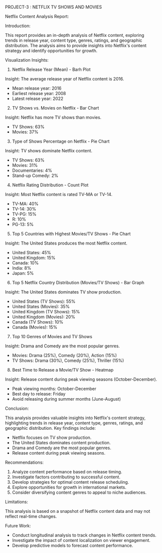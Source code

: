  PROJECT-3 : NETFLIX TV SHOWS AND MOVIES 
 

Netflix Content Analysis Report:

Introduction:

This report provides an in-depth analysis of Netflix content, exploring trends in release year, content type, genres, ratings, and geographic distribution. The analysis aims to provide insights into Netflix's content strategy and identify opportunities for growth.

Visualization Insights:

1. Netflix Release Year (Mean) - Barh Plot

Insight: The average release year of Netflix content is 2016.

- Mean release year: 2016
- Earliest release year: 2008
- Latest release year: 2022

2. TV Shows vs. Movies on Netflix - Bar Chart

Insight: Netflix has more TV shows than movies.

- TV Shows: 63%
- Movies: 37%

3. Type of Shows Percentage on Netflix - Pie Chart

Insight: TV shows dominate Netflix content.

- TV Shows: 63%
- Movies: 31%
- Documentaries: 4%
- Stand-up Comedy: 2%

4. Netflix Rating Distribution - Count Plot

Insight: Most Netflix content is rated TV-MA or TV-14.

- TV-MA: 40%
- TV-14: 30%
- TV-PG: 15%
- R: 10%
- PG-13: 5%

5. Top 5 Countries with Highest Movies/TV Shows - Pie Chart

Insight: The United States produces the most Netflix content.

- United States: 45%
- United Kingdom: 15%
- Canada: 10%
- India: 8%
- Japan: 5%

6. Top 5 Netflix Country Distribution (Movies/TV Shows) - Bar Graph

Insight: The United States dominates TV show production.

- United States (TV Shows): 55%
- United States (Movies): 35%
- United Kingdom (TV Shows): 15%
- United Kingdom (Movies): 20%
- Canada (TV Shows): 10%
- Canada (Movies): 15%

7. Top 10 Genres of Movies and TV Shows

Insight: Drama and Comedy are the most popular genres.

- Movies: Drama (25%), Comedy (20%), Action (15%)
- TV Shows: Drama (30%), Comedy (25%), Thriller (15%)

8. Best Time to Release a Movie/TV Show - Heatmap

Insight: Release content during peak viewing seasons (October-December).

- Peak viewing months: October-December
- Best day to release: Friday
- Avoid releasing during summer months (June-August)

Conclusion:

This analysis provides valuable insights into Netflix's content strategy, highlighting trends in release year, content type, genres, ratings, and geographic distribution. Key findings include:

- Netflix focuses on TV show production.
- The United States dominates content production.
- Drama and Comedy are the most popular genres.
- Release content during peak viewing seasons.

Recommendations:

1. Analyze content performance based on release timing.
2. Investigate factors contributing to successful content.
3. Develop strategies for optimal content release scheduling.
4. Explore opportunities for growth in international markets.
5. Consider diversifying content genres to appeal to niche audiences.

Limitations:

This analysis is based on a snapshot of Netflix content data and may not reflect real-time changes.

Future Work:

- Conduct longitudinal analysis to track changes in Netflix content trends.
- Investigate the impact of content localization on viewer engagement.
- Develop predictive models to forecast content performance.
